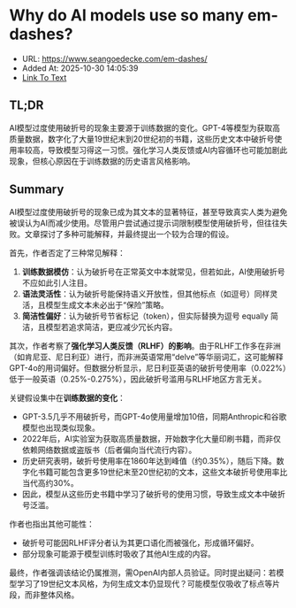 # Why do AI models use so many em-dashes?
- URL: https://www.seangoedecke.com/em-dashes/
- Added At: 2025-10-30 14:05:39
- [Link To Text](2025-10-30-why-do-ai-models-use-so-many-em-dashes_raw.md)

## TL;DR
AI模型过度使用破折号的现象主要源于训练数据的变化。GPT-4等模型为获取高质量数据，数字化了大量19世纪末到20世纪初的书籍，这些历史文本中破折号使用率较高，导致模型习得这一习惯。强化学习人类反馈或AI内容循环也可能加剧此现象，但核心原因在于训练数据的历史语言风格影响。

## Summary
AI模型过度使用破折号的现象已成为其文本的显著特征，甚至导致真实人类为避免被误认为AI而减少使用。尽管用户尝试通过提示词限制模型使用破折号，但往往失败。文章探讨了多种可能解释，并最终提出一个较为合理的假设。

首先，作者否定了三种常见解释：
1. **训练数据模仿**：认为破折号在正常英文中本就常见，但若如此，AI使用破折号不应如此引人注目。
2. **语法灵活性**：认为破折号能保持语义开放性，但其他标点（如逗号）同样灵活，且模型生成文本未必出于“保险”策略。
3. **简洁性偏好**：认为破折号节省标记（token），但实际替换为逗号 equally 简洁，且模型若追求简洁，更应减少冗长内容。

其次，作者考察了**强化学习人类反馈（RLHF）的影响**。由于RLHF工作多在非洲（如肯尼亚、尼日利亚）进行，而非洲英语常用“delve”等华丽词汇，这可能解释GPT-4o的用词偏好。但数据分析显示，尼日利亚英语的破折号使用率（0.022%）低于一般英语（0.25%-0.275%），因此破折号滥用与RLHF地区方言无关。

关键假设集中在**训练数据的变化**：
- GPT-3.5几乎不用破折号，而GPT-4o使用量增加10倍，同期Anthropic和谷歌模型也出现类似现象。
- 2022年后，AI实验室为获取高质量数据，开始数字化大量印刷书籍，而非仅依赖网络数据或盗版书（后者偏向当代流行内容）。
- 历史研究表明，破折号使用率在1860年达到峰值（约0.35%），随后下降。数字化书籍可能包含更多19世纪末至20世纪初的文本，这些文本破折号使用率比当代高约30%。
- 因此，模型从这些历史书籍中学习了破折号的使用习惯，导致生成文本中破折号泛滥。

作者也指出其他可能性：
- 破折号可能因RLHF评分者认为其更口语化而被强化，形成循环偏好。
- 部分现象可能源于模型训练时吸收了其他AI生成的内容。

最终，作者强调该结论仍属推测，需OpenAI内部人员验证。同时提出疑问：若模型学习了19世纪文本风格，为何生成文本仍显现代？可能模型仅吸收了标点等片段，而非整体风格。
